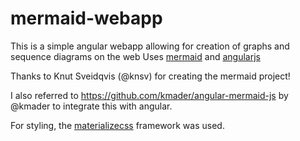 mermaid-webapp
===============

This is a simple angular webapp allowing for creation of graphs and sequence diagrams on the web
Uses [mermaid](https://github.com/knsv/mermaid) and [angularjs](https://angularjs.org/)

Thanks to Knut Sveidqvis (@knsv) for creating the mermaid project!

I also referred to https://github.com/kmader/angular-mermaid-js by @kmader to integrate this with angular.

For styling, the [materializecss](http://materializecss.com/) framework was used.


